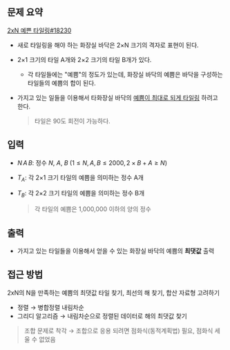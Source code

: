 ## 문제 요약
[2xN 예쁜 타일링#18230](https://www.acmicpc.net/problem/18230)
- 새로 타일링을 해야 하는 화장실 바닥은 2×N 크기의 격자로 표현이 된다.
- 2×1 크기의 타일 A개와 2×2 크기의 타일 B개가 있다.
    - 각 타일들에는 "예쁨"의 정도가 있는데, 화장실 바닥의 예쁨은 바닥을 구성하는 타일들의 예쁨의 합이 된다.
- 가지고 있는 일들을 이용해서 타화장실 바닥의 <u>예쁨이 최대로 되게 타일링</u> 하려고 한다.

    > 타일은 90도 회전이 가능하다.

## 입력
- $N\, A\, B$: 정수 $N$, $A$, $B$ $(1 \le N, A, B \le 2000,\, 2 × B + A \ge N)$
- $T_A$: 각 2×1 크기 타일의 예쁨을 의미하는 정수 A개
- $T_B$: 각 2×2 크기 타일의 예쁨을 의미하는 정수 B개

    > 각 타일의 예쁨은 1,000,000 이하의 양의 정수

## 출력
- 가지고 있는 타일들을 이용해서 얻을 수 있는 화장실 바닥의 예쁨의 **최댓값** 출력

## 접근 방법
2xN의 N을 만족하는 예쁨의 최댓값 타일 찾기, 최선의 해 찾기, 합산 자료형 고려하기
- 정렬 → 병합정렬 내림차순
- 그리디 알고리즘 → 내림차순으로 정렬된 데이터로 해의 최댓값 찾기

> 조합 문제로 착각 → 조합으로 응용 되려면 점화식(동적계획법) 필요, 점화식 세울 수 없었음